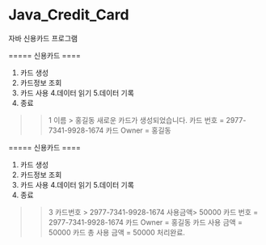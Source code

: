 # Java_Credit_Card
자바 신용카드 프로그램

===== 신용카드 ====
1. 카드 생성
2. 카드정보 조회
3. 카드 사용
4.데이터 읽기
5.데이터 기록
6. 종료
>> 1
이름 > 홍길동
새로운 카드가 생성되었습니다.
카드 번호 = 2977-7341-9928-1674
카드 Owner = 홍길동


===== 신용카드 ====
1. 카드 생성
2. 카드정보 조회
3. 카드 사용
4.데이터 읽기
5.데이터 기록
6. 종료
>> 3
카드번호 > 2977-7341-9928-1674
사용금액> 50000
카드 번호 = 2977-7341-9928-1674
카드 Owner = 홍길동
카드 사용 금액 = 50000
카드 총 사용 금액 = 50000
처리완료.


